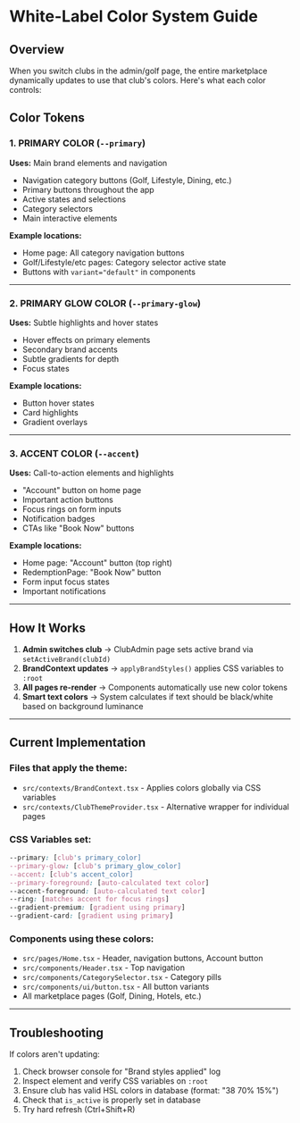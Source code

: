 # White-Label Color System Guide

## Overview
When you switch clubs in the admin/golf page, the entire marketplace dynamically updates to use that club's colors. Here's what each color controls:

## Color Tokens

### 1. **PRIMARY COLOR** (`--primary`)
**Uses:** Main brand elements and navigation
- Navigation category buttons (Golf, Lifestyle, Dining, etc.)
- Primary buttons throughout the app
- Active states and selections
- Category selectors
- Main interactive elements

**Example locations:**
- Home page: All category navigation buttons
- Golf/Lifestyle/etc pages: Category selector active state
- Buttons with `variant="default"` in components

---

### 2. **PRIMARY GLOW COLOR** (`--primary-glow`)
**Uses:** Subtle highlights and hover states
- Hover effects on primary elements
- Secondary brand accents
- Subtle gradients for depth
- Focus states

**Example locations:**
- Button hover states
- Card highlights
- Gradient overlays

---

### 3. **ACCENT COLOR** (`--accent`)
**Uses:** Call-to-action elements and highlights
- "Account" button on home page
- Important action buttons
- Focus rings on form inputs
- Notification badges
- CTAs like "Book Now" buttons

**Example locations:**
- Home page: "Account" button (top right)
- RedemptionPage: "Book Now" button
- Form input focus states
- Important notifications

---

## How It Works

1. **Admin switches club** → ClubAdmin page sets active brand via `setActiveBrand(clubId)`
2. **BrandContext updates** → `applyBrandStyles()` applies CSS variables to `:root`
3. **All pages re-render** → Components automatically use new color tokens
4. **Smart text colors** → System calculates if text should be black/white based on background luminance

---

## Current Implementation

### Files that apply the theme:
- `src/contexts/BrandContext.tsx` - Applies colors globally via CSS variables
- `src/contexts/ClubThemeProvider.tsx` - Alternative wrapper for individual pages

### CSS Variables set:
```css
--primary: [club's primary_color]
--primary-glow: [club's primary_glow_color]  
--accent: [club's accent_color]
--primary-foreground: [auto-calculated text color]
--accent-foreground: [auto-calculated text color]
--ring: [matches accent for focus rings]
--gradient-premium: [gradient using primary]
--gradient-card: [gradient using primary]
```

### Components using these colors:
- `src/pages/Home.tsx` - Header, navigation buttons, Account button
- `src/components/Header.tsx` - Top navigation
- `src/components/CategorySelector.tsx` - Category pills
- `src/components/ui/button.tsx` - All button variants
- All marketplace pages (Golf, Dining, Hotels, etc.)

---

## Troubleshooting

If colors aren't updating:
1. Check browser console for "Brand styles applied" log
2. Inspect element and verify CSS variables on `:root`
3. Ensure club has valid HSL colors in database (format: "38 70% 15%")
4. Check that `is_active` is properly set in database
5. Try hard refresh (Ctrl+Shift+R)

